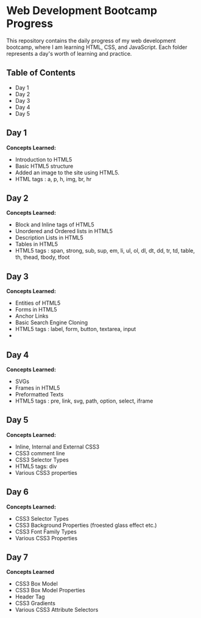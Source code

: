 # Web Development Bootcamp Progress

This repository contains the daily progress of my web development bootcamp, where I am learning HTML, CSS, and JavaScript. Each folder represents a day's worth of learning and practice.

## Table of Contents

- Day 1
- Day 2
- Day 3
- Day 4
- Day 5

## Day 1

**Concepts Learned:**
- Introduction to HTML5
- Basic HTML5 structure
- Added an image to the site using HTML5.
- HTML tags : a, p, h, img, br, hr

## Day 2

**Concepts Learned:**
- Block and Inline tags of HTML5
- Unordered and Ordered lists in HTML5
- Description Lists in HTML5
- Tables in HTML5
- HTML5 tags : span, strong, sub, sup, em, li, ul, ol, dl, dt, dd, tr, td, table, th, thead, tbody, tfoot

## Day 3

**Concepts Learned:**
- Entities of HTML5
- Forms in HTML5
- Anchor Links
- Basic Search Engine Cloning
- HTML5 tags : label, form, button, textarea, input
- 
## Day 4

**Concepts Learned:**
- SVGs
- Frames in HTML5
- Preformatted Texts
- HTML5 tags : pre, link, svg, path, option, select, iframe

## Day 5

**Concepts Learned:**
- Inline, Internal and External CSS3
- CSS3 comment line
- CSS3 Selector Types
- HTML5 tags: div
- Various CSS3 properties

## Day 6
**Concepts Learned:**
- CSS3 Selector Types
- CSS3 Background Properties (froested glass effect etc.)
- CSS3 Font Family Types
- Various CSS3 Properties

## Day 7
**Concepts Learned**
- CSS3 Box Model
- CSS3 Box Model Properties
- Header Tag
- CSS3 Gradients
- Various CSS3 Attribute Selectors
